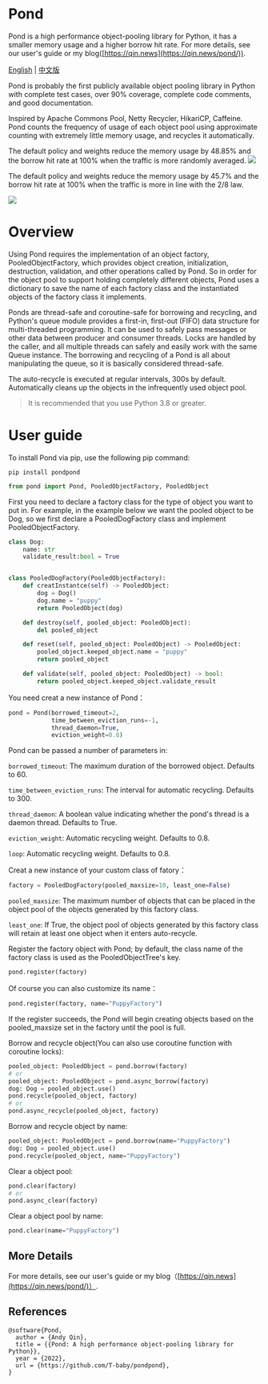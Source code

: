 # Pond
Pond is a high performance object-pooling library for Python, it has a smaller memory usage and a higher borrow hit rate.  For more details, see our user's guide or my blog([https://qin.news](https://qin.news/pond/)).

[English](https://github.com/T-baby/pondpond/blob/master/README.md) | [中文版](https://github.com/T-baby/pondpond/blob/master/README_ZH.md)

Pond is probably the first publicly available object pooling library in Python with complete test cases, over 90% coverage, complete code comments, and good documentation.

Inspired by Apache Commons Pool, Netty Recycler, HikariCP, Caffeine. Pond counts the frequency of usage of each object pool using approximate counting with extremely little memory usage, and recycles it automatically.

The default policy and weights reduce the memory usage by 48.85% and the borrow hit rate at 100% when the traffic is more randomly averaged.
![](https://raw.githubusercontent.com/T-baby/pondpond/master/images/1.png)

The default policy and weights reduce the memory usage by 45.7% and the borrow hit rate at 100% when the traffic is more in line with the 2/8 law.

![](https://raw.githubusercontent.com/T-baby/pondpond/master/images/2.png)

# Overview

Using Pond requires the implementation of an object factory, PooledObjectFactory, which provides object creation, initialization, destruction, validation, and other operations called by Pond. So in order for the object pool to support holding completely different objects, Pond uses a dictionary to save the name of each factory class and the instantiated objects of the factory class it implements.

Ponds are thread-safe and coroutine-safe for borrowing and recycling, and Python's queue module provides a first-in, first-out (FIFO) data structure for multi-threaded programming. It can be used to safely pass messages or other data between producer and consumer threads. Locks are handled by the caller, and all multiple threads can safely and easily work with the same Queue instance. The borrowing and recycling of a Pond is all about manipulating the queue, so it is basically considered thread-safe.

The auto-recycle is executed at regular intervals, 300s by default. Automatically cleans up the objects in the infrequently used object pool.

> It is recommended that you use Python 3.8 or greater.

# User guide

To install Pond via pip, use the following pip command:

```shell
pip install pondpond
```

```python
from pond import Pond, PooledObjectFactory, PooledObject
```

First you need to declare a factory class for the type of object you want to put in. For example, in the example below we want the pooled object to be Dog, so we first declare a PooledDogFactory class and implement PooledObjectFactory.

```python
class Dog:
    name: str
    validate_result:bool = True


class PooledDogFactory(PooledObjectFactory):
    def creatInstantce(self) -> PooledObject:
        dog = Dog()
        dog.name = "puppy"
        return PooledObject(dog)

    def destroy(self, pooled_object: PooledObject):
        del pooled_object

    def reset(self, pooled_object: PooledObject) -> PooledObject:
        pooled_object.keeped_object.name = "puppy"
        return pooled_object

    def validate(self, pooled_object: PooledObject) -> bool:
        return pooled_object.keeped_object.validate_result
```

You need creat a new instance of Pond：

```python
pond = Pond(borrowed_timeout=2,
            time_between_eviction_runs=-1,
            thread_daemon=True,
            eviction_weight=0.8)
```

Pond can be passed a number of parameters in:

`borrowed_timeout`: The maximum duration of the borrowed object. Defaults to 60.

`time_between_eviction_runs`: The interval for automatic recycling. Defaults to 300.

`thread_daemon`: A boolean value indicating whether the pond's thread is a daemon thread. Defaults to True.

`eviction_weight`: Automatic recycling weight. Defaults to 0.8.

`loop`: Automatic recycling weight. Defaults to 0.8.

Creat a new instance of your custom class of fatory：

```python
factory = PooledDogFactory(pooled_maxsize=10, least_one=False)
```

`pooled_maxsize`: The maximum number of objects that can be placed in the object pool of the objects generated by this factory class.

`least_one`: If True, the object pool of objects generated by this factory class will retain at least one object when it enters auto-recycle.

Register the factory object with Pond; by default, the class name of the factory class is used as the PooledObjectTree's key.

```python
pond.register(factory)
```

Of course you can also customize its name：

```python
pond.register(factory, name="PuppyFactory")
```

If the register succeeds, the Pond will begin creating objects based on the pooled_maxsize set in the factory until the pool is full.

Borrow and recycle object(You can also use coroutine function with coroutine locks):

```python
pooled_object: PooledObject = pond.borrow(factory)
# or
pooled_object: PooledObject = pond.async_borrow(factory)
dog: Dog = pooled_object.use()
pond.recycle(pooled_object, factory)
# or
pond.async_recycle(pooled_object, factory)
```

Borrow and recycle object by name:

```python
pooled_object: PooledObject = pond.borrow(name="PuppyFactory")
dog: Dog = pooled_object.use()
pond.recycle(pooled_object, name="PuppyFactory")
```

Clear a object pool:

```python
pond.clear(factory)
# or
pond.async_clear(factory)
```

Clear a object pool by name:

```python
pond.clear(name="PuppyFactory")
```

## More Details
For more details, see our user's guide or my blog（[https://qin.news](https://qin.news/pond/)）.

## References
```
@software{Pond,
  author = {Andy Qin},
  title = {{Pond: A high performance object-pooling library for Python}},
  year = {2022},
  url = {https://github.com/T-baby/pondpond},
}
```

